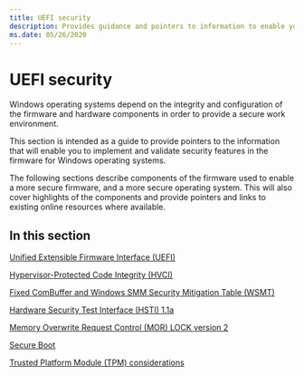 ```yaml
---
title: UEFI security
description: Provides guidance and pointers to information to enable you to implement and validate security features in the firmware for Windows operating systems.
ms.date: 05/26/2020
---
```


# UEFI security

Windows operating systems depend on the integrity and configuration of the firmware and hardware components in order to provide a secure work environment.

This section is intended as a guide to provide pointers to the information that will enable you to implement and validate security features in the firmware for Windows operating systems.

The following sections describe components of the firmware used to enable a more secure firmware, and a more secure operating system. This will also cover highlights of the components and provide pointers and links to existing online resources where available.

## In this section

[Unified Extensible Firmware Interface (UEFI)](unified-extensible-firmware-interface.md)

[Hypervisor-Protected Code Integrity (HVCI)](device-guard-and-credential-guard.md)

[Fixed ComBuffer and Windows SMM Security Mitigation Table (WSMT)](fixed-combuffer-and-windows-smm-security-mitigation-table.md)

[Hardware Security Test Interface (HSTI) 1.1a](hardware-security-test-interface-1-1a.md)

[Memory Overwrite Request Control (MOR) LOCK version 2](memory-overwrite-request-control-lock-version-2.md)

[Secure Boot](secure-boot.md)

[Trusted Platform Module (TPM) considerations](trusted-platform-module-considerations.md)

